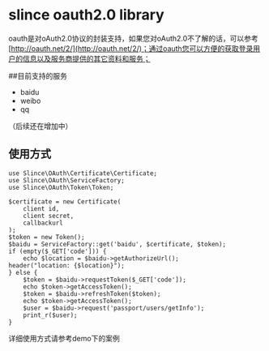# slince oauth2.0 library

oauth是对oAuth2.0协议的封装支持，如果您对oAuth2.0不了解的话，可以参考[http://oauth.net/2/](http://oauth.net/2/)；通过oauth您可以方便的获取登录用户的信息以及服务商提供的其它资料和服务；

##目前支持的服务
   
- baidu
- weibo
- qq

（后续还在增加中）

## 使用方式

    
    use Slince\OAuth\Certificate\Certificate;
    use Slince\OAuth\ServiceFactory;
    use Slince\OAuth\Token\Token;
    
    $certificate = new Certificate(
	    client id, 
	    client secret, 
	    callbackurl
    );
    $token = new Token();
    $baidu = ServiceFactory::get('baidu', $certificate, $token);
    if (empty($_GET['code'])) {
    	echo $location = $baidu->getAuthorizeUrl();
    header("location: {$location}");
    } else {
	    $token = $baidu->requestToken($_GET['code']);
	    echo $token->getAccessToken();
	    $token = $baidu->refreshToken($token);
	    echo $token->getAccessToken();
	    $user = $baidu->request('passport/users/getInfo');
	    print_r($user);
    } 
  
详细使用方式请参考demo下的案例


